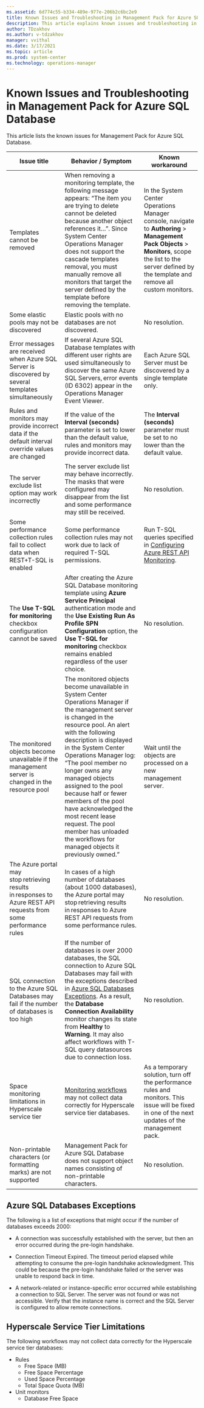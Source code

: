 ```yaml
---
ms.assetid: 6d774c55-b334-489e-977e-206b2c6bc2e9
title: Known Issues and Troubleshooting in Management Pack for Azure SQL Database
description: This article explains known issues and troubleshooting in Management Pack for Azure SQL Database
author: TDzakhov
ms.author: v-tdzakhov
manager: vvithal
ms.date: 3/17/2021
ms.topic: article
ms.prod: system-center
ms.technology: operations-manager
---
```


# Known Issues and Troubleshooting in Management Pack for Azure SQL Database

This article lists the known issues for Management Pack for Azure SQL Database.

|Issue title|Behavior / Symptom|Known workaround|
|-|-|-|
|Templates cannot be removed|When removing a monitoring template, the following message appears: “The item you are trying to delete cannot be deleted because another object references it…”. Since System Center Operations Manager does not support the cascade templates removal, you must manually remove all monitors that target the server defined by the template before removing the template.|In the System Center Operations Manager console, navigate to **Authoring** > **Management Pack Objects** > **Monitors**, scope the list to the server defined by the template and remove all custom monitors.|
|Some elastic pools may not be discovered|Elastic pools with no databases are not discovered.|No resolution.|
|Error messages are received when Azure SQL Server is discovered by several templates simultaneously|If several Azure SQL Database templates with different user rights are used simultaneously to discover the same Azure SQL Servers, error events (ID 6302) appear in the Operations Manager Event Viewer.|Each Azure SQL Server must be discovered by a single template only.|
|Rules and monitors may provide incorrect data if the default interval override values are changed|If the value of the **Interval (seconds)** parameter is set to lower than the default value, rules and monitors may provide incorrect data.|The **Interval (seconds)** parameter must be set to no lower than the default value.|
|The server exclude list option may work incorrectly|The server exclude list may behave incorrectly. The masks that were configured may disappear from the list and some performance may still be received.|No resolution.|
|Some performance collection rules fail to collect data when REST+T-SQL is enabled|Some performance collection rules may not work due to lack of required T-SQL permissions.|Run T-SQL queries specified in [Configuring Azure REST API Monitoring](asdmp-monitoring-types.md#configuring-azure-rest-api-monitoring).|
|The **Use T-SQL for monitoring** checkbox configuration cannot be saved|After creating the Azure SQL Database monitoring template using **Azure Service Principal** authentication mode and the **Use Existing Run As Profile SPN Configuration** option, the **Use T-SQL for monitoring** checkbox remains enabled regardless of the user choice.|No resolution.|
|The monitored objects become unavailable if the management server is changed in the resource pool|The monitored objects become unavailable in System Center Operations Manager if the management server is changed in the resource pool. An alert with the following description is displayed in the System Center Operations Manager log: “The pool member no longer owns any managed objects assigned to the pool because half or fewer members of the pool have acknowledged the most recent lease request. The pool member has unloaded the workflows for managed objects it previously owned.”|Wait until the objects are processed on a new management server.|
|The Azure portal may stop retrieving results in responses to Azure REST API requests from some performance rules|In cases of a high number of databases (about 1000 databases), the Azure portal may stop retrieving results in responses to Azure REST API requests from some performance rules.|No resolution.|
|SQL connection to the Azure SQL Databases may fail if the number of databases is too high|If the number of databases is over 2000 databases, the SQL connection to Azure SQL Databases may fail with the exceptions described in [Azure SQL Databases Exceptions](#azure-sql-databases-exceptions). As a result, the **Database Connection Availability** monitor changes its state from **Healthy** to **Warning**. It may also affect workflows with T-SQL query datasources due to connection loss.|No resolution.|
|Space monitoring limitations in Hyperscale service tier|[Monitoring workflows](#hyperscale-service-tier-limitations) may not collect data correctly for Hyperscale service tier databases.|As a temporary solution, turn off the performance rules and monitors. This issue will be fixed in one of the next updates of the management pack.|
|Non-printable characters (or formatting marks) are not supported|Management Pack for Azure SQL Database does not support object names consisting of non-printable characters.|No resolution.|

## Azure SQL Databases Exceptions

The following is a list of exceptions that might occur if the number of databases exceeds 2000:

- A connection was successfully established with the server, but then an error occurred during the pre-login handshake.

- Connection Timeout Expired. The timeout period elapsed while attempting to consume the pre-login handshake acknowledgment. This could be because the pre-login handshake failed or the server was unable to respond back in time.

- A network-related or instance-specific error occurred while establishing a connection to SQL Server. The server was not found or was not accessible. Verify that the instance name is correct and the SQL Server is configured to allow remote connections.

## Hyperscale Service Tier Limitations

The following workflows may not collect data correctly for the Hyperscale service tier databases:

- Rules
  - Free Space (MB)
  - Free Space Percentage
  - Used Space Percentage
  - Total Space Quota (MB)
- Unit monitors
  - Database Free Space